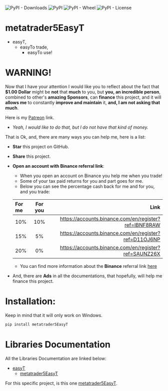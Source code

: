 ![PyPI - Downloads](https://img.shields.io/pypi/dm/metatrader5EasyT)
![PyPI](https://img.shields.io/pypi/v/metatrader5EasyT)
![PyPI - Wheel](https://img.shields.io/pypi/wheel/metatrader5EasyT)
![PyPI - License](https://img.shields.io/pypi/l/metatrader5EasyT)

# metatrader5EasyT

- easyT,
  - easyTo trade,
    - easyTo use!
  
# WARNING!

Now that I have your attention I would like you to reflect about the fact that **$1.00 Dollar** might be **not** 
that **much** to you, but **you, an incredible person**, combined to other's **amazing Sponsors**, can **finance** this 
project, and it will **allows me** to constantly **improve and maintain** it, **and, I am not asking that much**.

Here is my [Patreon](https://www.patreon.com/joaopeuko) link.

  - _Yeah, I would like to do that, but I do not have that kind of money._ 

That is Ok, and, there are many ways you can help me, here is a list:

  - **Star** this project on GitHub.
  - **Share** this project.
  - **Open an account with Binance referral link**:
    - When you open an account on Binance you help me when you trade!
    - Some of your tax paid returns for you and part goes for me.
    - Below you can see the percentage cash back for me and for you, and you trade:
        
    |For me | For you | Link|
    |:--------| :----:  |  ---:|
    | 10%| 10%     | https://accounts.binance.com/en/register?ref=IBNF8RAW | 
    | 15%| 5%      | https://accounts.binance.com/en/register?ref=D11OJ6NP | 
    | 20%| 0%      | https://accounts.binance.com/en/register?ref=SAUNZ26X | 
      - You can find more information about the **Binance** referral link [here](https://www.binance.com/en/support/faq/88659d2ea54c40cf82a22400207ffe30)
      
  - And, there are **Ads** in all the documentations, that hopefully, will help me finance this project.

# Installation:


Keep in mind that it will only work on Windows.

```python
pip install metatrader5EasyT
```

# Libraries Documentation

All the Libraries Documentation are linked below:

- [easyT]()
  - [metatrader5EasyT](https://joaopeuko.github.io/metatrader5EasyT/)

For this specific project, is this one [metatrader5EasyT](https://joaopeuko.github.io/metatrader5EasyT/).
